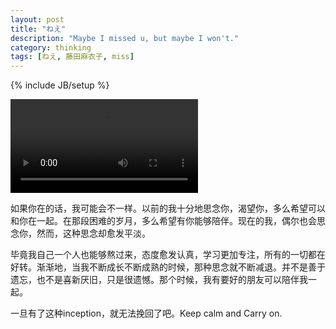 ```yaml
---
layout: post
title: "ねえ"
description: "Maybe I missed u, but maybe I won't."
category: thinking
tags: [ねえ, 藤田麻衣子, miss]
---
```

{% include JB/setup %}


<video preload="auto" controls >
	<source src="http://www.yinyuetai.com/video/552918">
	Opps! Html5 Video is Required.
</video>


  如果你在的话，我可能会不一样。以前的我十分地思念你，渴望你，多么希望可以和你在一起。在那段困难的岁月，多么希望有你能够陪伴。现在的我，偶尔也会思念你，然而，这种思念却愈发平淡。
  
  
  毕竟我自己一个人也能够熬过来，态度愈发认真，学习更加专注，所有的一切都在好转。渐渐地，当我不断成长不断成熟的时候，那种思念就不断减退。并不是善于遗忘，也不是喜新厌旧，只是很遗憾。那个时候，我有要好的朋友可以陪伴我一起。
  
  
  一旦有了这种inception，就无法挽回了吧。Keep calm and Carry on.
